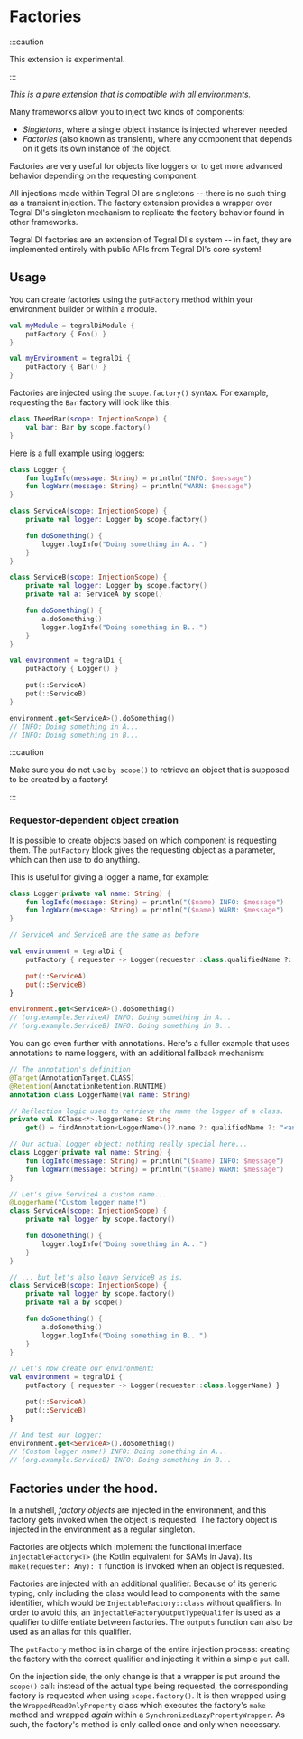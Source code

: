 # Factories

:::caution

This extension is experimental.

:::

*This is a pure extension that is compatible with all environments.*

Many frameworks allow you to inject two kinds of components:

- *Singletons*, where a single object instance is injected wherever needed
- *Factories* (also known as transient), where any component that depends on it gets its own instance of the object.

Factories are very useful for objects like loggers or to get more advanced behavior depending on the requesting component.

All injections made within Tegral DI are singletons -- there is no such thing as a transient injection. The factory extension provides a wrapper over Tegral DI's singleton mechanism to replicate the factory behavior found in other frameworks.

Tegral DI factories are an extension of Tegral DI's system -- in fact, they are implemented entirely with public APIs from Tegral DI's core system!

## Usage

You can create factories using the `putFactory` method within your environment builder or within a module.

```kotlin
val myModule = tegralDiModule {
    putFactory { Foo() }
}

val myEnvironment = tegralDi {
    putFactory { Bar() }
}
```

Factories are injected using the `scope.factory()` syntax. For example, requesting the `Bar` factory will look like this:

```kotlin
class INeedBar(scope: InjectionScope) {
    val bar: Bar by scope.factory()
}
```

Here is a full example using loggers:

```kotlin
class Logger {
    fun logInfo(message: String) = println("INFO: $message")
    fun logWarn(message: String) = println("WARN: $message")
}

class ServiceA(scope: InjectionScope) {
    private val logger: Logger by scope.factory()

    fun doSomething() {
        logger.logInfo("Doing something in A...")
    }
}

class ServiceB(scope: InjectionScope) {
    private val logger: Logger by scope.factory()
    private val a: ServiceA by scope()

    fun doSomething() {
        a.doSomething()
        logger.logInfo("Doing something in B...")
    }
}

val environment = tegralDi {
    putFactory { Logger() }

    put(::ServiceA)
    put(::ServiceB)
}

environment.get<ServiceA>().doSomething()
// INFO: Doing something in A...
// INFO: Doing something in B...
```


:::caution

Make sure you do not use `by scope()` to retrieve an object that is supposed to be created by a factory!

:::

### Requestor-dependent object creation

It is possible to create objects based on which component is requesting them. The `putFactory` block gives the requesting object as a parameter, which can then use to do anything.

This is useful for giving a logger a name, for example:

```kotlin
class Logger(private val name: String) {
    fun logInfo(message: String) = println("($name) INFO: $message")
    fun logWarn(message: String) = println("($name) WARN: $message")
}

// ServiceA and ServiceB are the same as before

val environment = tegralDi {
    putFactory { requester -> Logger(requester::class.qualifiedName ?: "<anon>") }

    put(::ServiceA)
    put(::ServiceB)
}

environment.get<ServiceA>().doSomething()
// (org.example.ServiceA) INFO: Doing something in A...
// (org.example.ServiceB) INFO: Doing something in B...
```

You can go even further with annotations. Here's a fuller example that uses annotations to name loggers, with an additional fallback mechanism:

```kotlin
// The annotation's definition
@Target(AnnotationTarget.CLASS)
@Retention(AnnotationRetention.RUNTIME)
annotation class LoggerName(val name: String)

// Reflection logic used to retrieve the name the logger of a class.
private val KClass<*>.loggerName: String
    get() = findAnnotation<LoggerName>()?.name ?: qualifiedName ?: "<anon>"

// Our actual Logger object: nothing really special here...
class Logger(private val name: String) {
    fun logInfo(message: String) = println("($name) INFO: $message")
    fun logWarn(message: String) = println("($name) WARN: $message")
}

// Let's give ServiceA a custom name...
@LoggerName("Custom logger name!")
class ServiceA(scope: InjectionScope) {
    private val logger by scope.factory()

    fun doSomething() {
        logger.logInfo("Doing something in A...")
    }
}

// ... but let's also leave ServiceB as is.
class ServiceB(scope: InjectionScope) {
    private val logger by scope.factory()
    private val a by scope()

    fun doSomething() {
        a.doSomething()
        logger.logInfo("Doing something in B...")
    }
}

// Let's now create our environment:
val environment = tegralDi {
    putFactory { requester -> Logger(requester::class.loggerName) }

    put(::ServiceA)
    put(::ServiceB)
}

// And test our logger:
environment.get<ServiceA>().doSomething()
// (Custom logger name!) INFO: Doing something in A...
// (org.example.ServiceB) INFO: Doing something in B...
```

## Factories under the hood.

In a nutshell, *factory objects* are injected in the environment, and this factory gets invoked when the object is requested. The factory object is injected in the environment as a regular singleton.

Factories are objects which implement the functional interface `InjectableFactory<T>` (the Kotlin equivalent for SAMs in Java). Its `make(requester: Any): T` function is invoked when an object is requested.

Factories are injected with an additional qualifier. Because of its generic typing, only including the class would lead to components with the same identifier, which would be `InjectableFactory::class` without qualifiers. In order to avoid this, an `InjectableFactoryOutputTypeQualifer` is used as a qualifier to differentiate between factories. The `outputs` function can also be used as an alias for this qualifier.

The `putFactory` method is in charge of the entire injection process: creating the factory with the correct qualifier and injecting it within a simple `put` call.

On the injection side, the only change is that a wrapper is put around the `scope()` call: instead of the actual type being requested, the corresponding factory is requested when using `scope.factory()`. It is then wrapped using the `WrappedReadOnlyProperty` class which executes the factory's `make` method and wrapped *again* within a `SynchronizedLazyPropertyWrapper`. As such, the factory's method is only called once and only when necessary.

